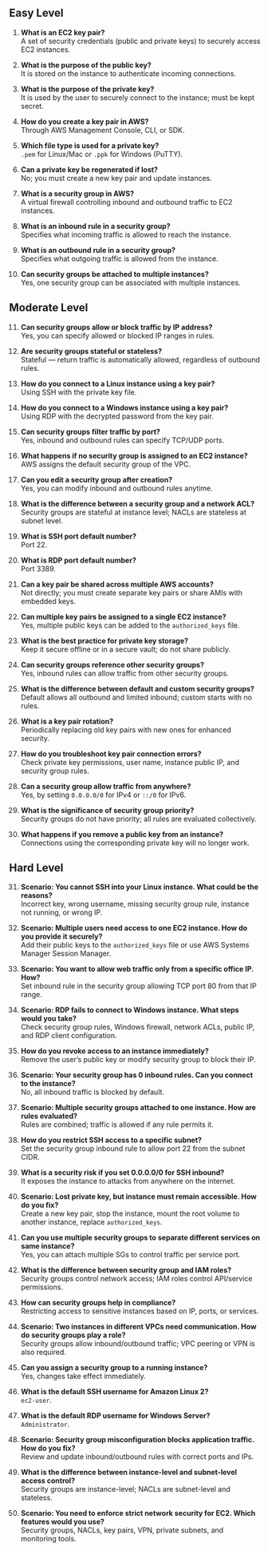 ## Easy Level

1. **What is an EC2 key pair?**  
   A set of security credentials (public and private keys) to securely access EC2 instances.

2. **What is the purpose of the public key?**  
   It is stored on the instance to authenticate incoming connections.

3. **What is the purpose of the private key?**  
   It is used by the user to securely connect to the instance; must be kept secret.

4. **How do you create a key pair in AWS?**  
   Through AWS Management Console, CLI, or SDK.

5. **Which file type is used for a private key?**  
   `.pem` for Linux/Mac or `.ppk` for Windows (PuTTY).

6. **Can a private key be regenerated if lost?**  
   No; you must create a new key pair and update instances.

7. **What is a security group in AWS?**  
   A virtual firewall controlling inbound and outbound traffic to EC2 instances.

8. **What is an inbound rule in a security group?**  
   Specifies what incoming traffic is allowed to reach the instance.

9. **What is an outbound rule in a security group?**  
   Specifies what outgoing traffic is allowed from the instance.

10. **Can security groups be attached to multiple instances?**  
    Yes, one security group can be associated with multiple instances.

## Moderate Level

11. **Can security groups allow or block traffic by IP address?**  
    Yes, you can specify allowed or blocked IP ranges in rules.

12. **Are security groups stateful or stateless?**  
    Stateful — return traffic is automatically allowed, regardless of outbound rules.

13. **How do you connect to a Linux instance using a key pair?**  
    Using SSH with the private key file.

14. **How do you connect to a Windows instance using a key pair?**  
    Using RDP with the decrypted password from the key pair.

15. **Can security groups filter traffic by port?**  
    Yes, inbound and outbound rules can specify TCP/UDP ports.

16. **What happens if no security group is assigned to an EC2 instance?**  
    AWS assigns the default security group of the VPC.

17. **Can you edit a security group after creation?**  
    Yes, you can modify inbound and outbound rules anytime.

18. **What is the difference between a security group and a network ACL?**  
    Security groups are stateful at instance level; NACLs are stateless at subnet level.

19. **What is SSH port default number?**  
    Port 22.

20. **What is RDP port default number?**  
    Port 3389.

21. **Can a key pair be shared across multiple AWS accounts?**  
    Not directly; you must create separate key pairs or share AMIs with embedded keys.

22. **Can multiple key pairs be assigned to a single EC2 instance?**  
    Yes, multiple public keys can be added to the `authorized_keys` file.

23. **What is the best practice for private key storage?**  
    Keep it secure offline or in a secure vault; do not share publicly.

24. **Can security groups reference other security groups?**  
    Yes, inbound rules can allow traffic from other security groups.

25. **What is the difference between default and custom security groups?**  
    Default allows all outbound and limited inbound; custom starts with no rules.

26. **What is a key pair rotation?**  
    Periodically replacing old key pairs with new ones for enhanced security.

27. **How do you troubleshoot key pair connection errors?**  
    Check private key permissions, user name, instance public IP, and security group rules.

28. **Can a security group allow traffic from anywhere?**  
    Yes, by setting `0.0.0.0/0` for IPv4 or `::/0` for IPv6.

29. **What is the significance of security group priority?**  
    Security groups do not have priority; all rules are evaluated collectively.

30. **What happens if you remove a public key from an instance?**  
    Connections using the corresponding private key will no longer work.

## Hard Level

31. **Scenario: You cannot SSH into your Linux instance. What could be the reasons?**  
    Incorrect key, wrong username, missing security group rule, instance not running, or wrong IP.

32. **Scenario: Multiple users need access to one EC2 instance. How do you provide it securely?**  
    Add their public keys to the `authorized_keys` file or use AWS Systems Manager Session Manager.

33. **Scenario: You want to allow web traffic only from a specific office IP. How?**  
    Set inbound rule in the security group allowing TCP port 80 from that IP range.

34. **Scenario: RDP fails to connect to Windows instance. What steps would you take?**  
    Check security group rules, Windows firewall, network ACLs, public IP, and RDP client configuration.

35. **How do you revoke access to an instance immediately?**  
    Remove the user’s public key or modify security group to block their IP.

36. **Scenario: Your security group has 0 inbound rules. Can you connect to the instance?**  
    No, all inbound traffic is blocked by default.

37. **Scenario: Multiple security groups attached to one instance. How are rules evaluated?**  
    Rules are combined; traffic is allowed if any rule permits it.

38. **How do you restrict SSH access to a specific subnet?**  
    Set the security group inbound rule to allow port 22 from the subnet CIDR.

39. **What is a security risk if you set 0.0.0.0/0 for SSH inbound?**  
    It exposes the instance to attacks from anywhere on the internet.

40. **Scenario: Lost private key, but instance must remain accessible. How do you fix?**  
    Create a new key pair, stop the instance, mount the root volume to another instance, replace `authorized_keys`.

41. **Can you use multiple security groups to separate different services on same instance?**  
    Yes, you can attach multiple SGs to control traffic per service port.

42. **What is the difference between security group and IAM roles?**  
    Security groups control network access; IAM roles control API/service permissions.

43. **How can security groups help in compliance?**  
    Restricting access to sensitive instances based on IP, ports, or services.

44. **Scenario: Two instances in different VPCs need communication. How do security groups play a role?**  
    Security groups allow inbound/outbound traffic; VPC peering or VPN is also required.

45. **Can you assign a security group to a running instance?**  
    Yes, changes take effect immediately.

46. **What is the default SSH username for Amazon Linux 2?**  
    `ec2-user`.

47. **What is the default RDP username for Windows Server?**  
    `Administrator`.

48. **Scenario: Security group misconfiguration blocks application traffic. How do you fix?**  
    Review and update inbound/outbound rules with correct ports and IPs.

49. **What is the difference between instance-level and subnet-level access control?**  
    Security groups are instance-level; NACLs are subnet-level and stateless.

50. **Scenario: You need to enforce strict network security for EC2. Which features would you use?**  
    Security groups, NACLs, key pairs, VPN, private subnets, and monitoring tools.
